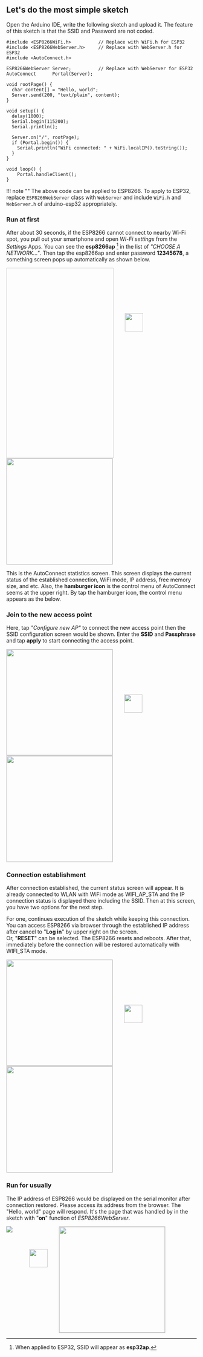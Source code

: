 ## Let's do the most simple sketch

Open the Arduino IDE, write the following sketch and upload it. The feature of this sketch is that the SSID and Password are not coded.

```arduino
#include <ESP8266WiFi.h>          // Replace with WiFi.h for ESP32
#include <ESP8266WebServer.h>     // Replace with WebServer.h for ESP32
#include <AutoConnect.h>

ESP8266WebServer Server;          // Replace with WebServer for ESP32
AutoConnect      Portal(Server);

void rootPage() {
  char content[] = "Hello, world";
  Server.send(200, "text/plain", content);
}

void setup() {
  delay(1000);
  Serial.begin(115200);
  Serial.println();

  Server.on("/", rootPage);
  if (Portal.begin()) {
    Serial.println("WiFi connected: " + WiFi.localIP().toString());
  }
}

void loop() {
	Portal.handleClient();
}
```

!!! note ""
    The above code can be applied to ESP8266. To apply to ESP32, replace ```ESP8266WebServer``` class with ```WebServer``` and include ```WiFi.h``` and ```WebServer.h``` of arduino-esp32 appropriately.

### <i class="fa fa-play-circle"></i> Run at first

After about 30 seconds, if the ESP8266 cannot connect to nearby Wi-Fi spot, you pull out your smartphone and open *Wi-Fi settings* from the *Settings* Apps. You can see the **esp8266ap** [^1] in the list of *"CHOOSE A NETWORK..."*. Then tap the esp8266ap and enter password **12345678**, a something screen pops up automatically as shown below.

[^1]:When applied to ESP32, SSID will appear as **esp32ap**.

<span style="display:inline-block;width:282px;height:501px;border:1px solid lightgrey;"><img data-gifffer="../images/login_ani.gif" data-gifffer-width="280" style="width:280px;" /></span><img src="../images/arrow_right.svg" style="vertical-align:top;padding-top:120px;width:48px;margin-left:30px;margin-right:30px;" /><img src="../images/stat.png" style="border:1px solid lightgrey;width:280px;" /></span>

This is the AutoConnect statistics screen. This screen displays the current status of the established connection, WiFi mode, IP address, free memory size, and etc. Also, the **hamburger icon** is the control menu of AutoConnect seems at the upper right. By tap the hamburger icon, the control menu appears as the below.

### <i class="fa fa-cog"></i> Join to the new access point

Here, tap *"Configure new AP"* to connect the new access point then the SSID configuration screen would be shown. Enter the **SSID** and **Passphrase** and tap **apply** to start connecting the access point.

<img src="../images/menu_login.png" style="border:1px solid lightgrey;width:280px;" /><img src="../images/arrow_right.svg" style="vertical-align:top;padding-top:120px;width:48px;margin-left:30px;margin-right:30px;" /><img src="../images/config_ssid.png" style="border:1px solid lightgrey;width:280px;" />

### <i class="fa fa-rss"></i> Connection establishment

After connection established, the current status screen will appear. It is already connected to WLAN with WiFi mode as WIFI\_AP\_STA and the IP connection status is displayed there including the SSID. Then at this screen, you have two options for the next step.

For one, continues execution of the sketch while keeping this connection. You can access ESP8266 via browser through the established IP address after cancel to "**Log in**" by upper right on the screen.  
Or, "**RESET**" can be selected. The ESP8266 resets and reboots. After that, immediately before the connection will be restored automatically with WIFI\_STA mode.

<img src="../images/established.png" style="border:1px solid lightgrey;width:280px;" /><img src="../images/arrow_right.svg" style="vertical-align:top;padding-top:120px;width:48px;margin-left:30px;margin-right:30px;" /><img src="../images/reset.png" style="border:1px solid lightgrey;width:280px;" />

### <i class="fa fa-play-circle"></i> Run for usually

The IP address of ESP8266 would be displayed on the serial monitor after connection restored. Please access its address from the browser. The "Hello, world" page will respond. It's the page that was handled by in the sketch with "**on**" function of *ESP8266WebServer*.

<img src="../images/serial.png" style="vertical-align:top;" /><img src="../images/arrow_right.svg" style="vertical-align:top;padding-top:60px;width:48px;margin-left:45px;margin-right:30px;" /><img src="../images/hello_world.png" style="border:1px solid lightgrey;width:280px;" />

<script>
  window.onload = function() {
    Gifffer();
  };
</script>